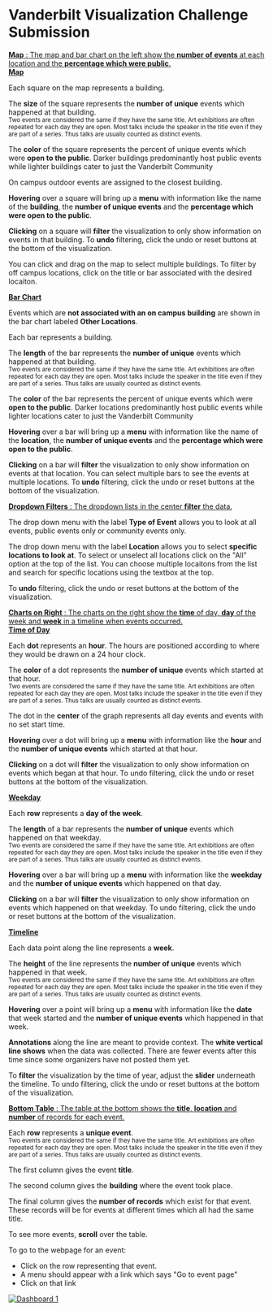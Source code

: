 <!-- Latest compiled and minified CSS -->
<link rel="stylesheet" href="https://maxcdn.bootstrapcdn.com/bootstrap/4.0.0-alpha.6/css/bootstrap.min.css" integrity="sha384-rwoIResjU2yc3z8GV/NPeZWAv56rSmLldC3R/AZzGRnGxQQKnKkoFVhFQhNUwEyJ" crossorigin="anonymous">

<!-- Optional theme -->
<link rel="stylesheet" href="https://maxcdn.bootstrapcdn.com/bootstrap/3.3.7/css/bootstrap-theme.min.css" integrity="sha384-rHyoN1iRsVXV4nD0JutlnGaslCJuC7uwjduW9SVrLvRYooPp2bWYgmgJQIXwl/Sp" crossorigin="anonymous">

<!-- Latest compiled and minified JavaScript -->
<script src="https://cdnjs.cloudflare.com/ajax/libs/tether/1.4.0/js/tether.min.js" integrity="sha384-DztdAPBWPRXSA/3eYEEUWrWCy7G5KFbe8fFjk5JAIxUYHKkDx6Qin1DkWx51bBrb" crossorigin="anonymous"></script>
<script src="https://code.jquery.com/jquery-3.1.1.slim.min.js" integrity="sha384-A7FZj7v+d/sdmMqp/nOQwliLvUsJfDHW+k9Omg/a/EheAdgtzNs3hpfag6Ed950n" crossorigin="anonymous"></script>
<script src="https://maxcdn.bootstrapcdn.com/bootstrap/4.0.0-alpha.6/js/bootstrap.min.js" integrity="sha384-vBWWzlZJ8ea9aCX4pEW3rVHjgjt7zpkNpZk+02D9phzyeVkE+jo0ieGizqPLForn" crossorigin="anonymous"></script>

# Vanderbilt Visualization Challenge Submission

<div id="accordion" role="tablist" aria-multiselectable="true">
	<div class="card">
		<a data-toggle="collapse" data-parent="#accordion" href="#collapseOne" aria-expanded="false" aria-controls="collapseOne">
			<div class="card-header" role="tab" id="headingOne">
				<b>Map</b>
				: The map and bar chart on the left show the <b>number of events</b> at each location and the <b>percentage which were public</b>.
			</div>
		</a>
		<div id="collapseOne" class="collapse" role="tabpanel" aria-labelledby="headingOne">
			<div class="card-block">
				<div id="map-accordion" role="tablist" aria-multiselectable="true">
					<div class="card">
						<a data-toggle="collapse" data-parent="#map-accordion" href="#map-collapseOne" aria-expanded="true" aria-controls="map-collapseOne">
							<div class="card-header" role="tab" id="map-headingOne">
								<b>
								Map
								</b>
							</div>
						</a>
						<div id="map-collapseOne" class="collapse show" role="tabpanel" aria-labelledby="map-headingOne">
							<div class="card-block">
								<p>Each square on the map represents a building.</p>
								<p>The <b>size</b> of the square represents the <b>number of unique</b> events which happened at that building.
									<br/>
									<small>Two events are considered the same if they have the same title. Art exhibitions are often repeated for each day they are open. Most talks include the speaker in the title even if they are part of a series. Thus talks are usually counted as distinct events.
									</small>
								</p>
								<p>
									The <b>color</b> of the square represents the percent of unique events which were <b>open to the public</b>. Darker buildings predominantly host public events while lighter buildings cater to just the Vanderbilt Community
								</p>
								<p>
									On campus outdoor events are assigned to the closest building.
								</p>
								<p>
									<b>Hovering</b> over a square will bring up a <b>menu</b> with information like the name of the <b>building</b>, the <b>number of unique events</b> and the <b>percentage which were open to the public</b>.
								</p>
								<p>
									<b>Clicking</b> on a square will <b>filter</b> the visualization to only show information on events in that building. To <b>undo</b> filtering, click the undo or reset buttons at the bottom of the visualization.
								</p>
								<p>
									You can click and drag on the map to select multiple buildings. To filter by off campus locations, click on the title or bar associated with the desired locaiton.
								</p>
							</div>
						</div>
					</div>
					<div class="card">
						<a data-toggle="collapse" data-parent="#map-accordion" href="#map-collapseTwo" aria-expanded="false" aria-controls="map-collapseTwo">
							<div class="card-header" role="tab" id="map-headingTwo">
								<b>Bar Chart</b>
							</div>
						</a>
						<div id="map-collapseTwo" class="collapse" role="tabpanel" aria-labelledby="map-headingTwo	">
							<div class="card-block">
								<p>
									Events which are <b>not associated with an on campus building</b> are shown in the bar chart labeled <b>Other Locations</b>.
								</p>
								<p>Each bar represents a building.</p>
								<p>The <b>length</b> of the bar represents the <b>number of unique</b> events which happened at that building.
									<br/>
									<small>Two events are considered the same if they have the same title. Art exhibitions are often repeated for each day they are open. Most talks include the speaker in the title even if they are part of a series. Thus talks are usually counted as distinct events.
									</small>
								</p>
								<p>
									The <b>color</b> of the bar represents the percent of unique events which were <b>open to the public</b>. Darker locations predominantly host public events while lighter locations cater to just the Vanderbilt Community
								</p>
								<p>
								<b>Hovering</b> over a bar will bring up a <b>menu</b> with information like the name of the <b>location</b>, the <b>number of unique events</b> and the <b>percentage which were open to the public</b>.
							</p>
							<p>
								<b>Clicking</b> on a bar will <b>filter</b> the visualization to only show information on events at that location. You can select multiple bars to see the events at multiple locations. To <b>undo</b> filtering, click the undo or reset buttons at the bottom of the visualization.
							</p>
						</div>
					</div>
				</div>
			</div>
		</div>
	</div>
</div>
<div class="card">
	<a data-toggle="collapse" data-parent="#accordion" href="#collapseFour" aria-expanded="false" aria-controls="collapseFour">
		<div class="card-header" role="tab" id="headingFour">
			<b>Dropdown Filters</b>
			: The dropdown lists in the center <b>filter</b> the data.
		</div>
	</a>
	<div id="collapseFour" class="collapse" role="tabpanel" aria-labelledby="headingFour">
		<div class="card-block">
			<p>
				The drop down menu with the label <b>Type of Event</b> allows you to look at all events, public events only or community events only.
			</p>
			<p>
				The drop down menu with the label <b>Location</b> allows you to select <b>specific locations to look at</b>. To select or unselect all locations click on the "All" option at the top of the list. You can choose multiple locaitons from the list and search for specific locations using the textbox at the top.
			</p>
			<p>
				To <b>undo</b> filtering, click the undo or reset buttons at the bottom of the visualization.
			</p>
		</div>
	</div>
</div>
<div class="card">
	<a class="collapsed" data-toggle="collapse" data-parent="#accordion" href="#collapseTwo" aria-expanded="false" aria-controls="collapseTwo">
		<div class="card-header" role="tab" id="headingTwo">
			<b>Charts on Right</b>
			: The charts on the right show the <b>time</b> of day, <b>day</b> of the week and <b>week</b> in a timeline when events occurred.
		</div>
	</a>
	<div id="collapseTwo" class="collapse" role="tabpanel" aria-labelledby="headingTwo">
		<div class="card-block">
			<div id="chart-accordion" role="tablist" aria-multiselectable="true">
				<div class="card">
					<a data-toggle="collapse" data-parent="#chart-accordion" href="#chart-collapseOne" aria-expanded="true" aria-controls="collapseOne">
						<div class="card-header" role="tab" id="headingOne">
							<b>
							Time of Day
							</b>
						</div>
					</a>
					<div id="chart-collapseOne" class="collapse show" role="tabpanel" aria-labelledby="headingOne">
						<div class="card-block">
							<p>Each <b>dot</b> represents an <b>hour</b>. The hours are positioned according to where they would be drawn on a 24 hour clock.
							</p>
							<p>
								The <b>color</b> of a dot represents the <b>number of unique</b> events which started at that hour.
								<br/>
								<small>Two events are considered the same if they have the same title. Art exhibitions are often repeated for each day they are open. Most talks include the speaker in the title even if they are part of a series. Thus talks are usually counted as distinct events.
								</small>
							</p>
							<p>
								The dot in the <b>center</b> of the graph represents all day events and events with no set start time.
							</p>
							<p>
								<b>Hovering</b> over a dot will bring up a <b>menu</b> with information like the <b>hour</b> and the <b>number of unique events</b> which started at that hour.
							</p>
							<p>
								<b>Clicking</b> on a dot will <b>filter</b> the visualization to only show information on events which began at that hour. To undo filtering, click the undo or reset buttons at the bottom of the visualization.
							</p>
						</div>
					</div>
				</div>
				<div class="card">
					<a class="collapsed" data-toggle="collapse" data-parent="#chart-accordion" href="#chart-collapseTwo" aria-expanded="false" aria-controls="collapseTwo">
						<div class="card-header" role="tab" id="headingTwo">
							<b>
							Weekday
							</b>
						</div>
					</a>
					<div id="chart-collapseTwo" class="collapse" role="tabpanel" aria-labelledby="headingTwo">
						<div class="card-block">
							<p>
								Each <b>row</b> represents a <b>day of the week</b>.
							</p>
							<p>
								The <b>length</b> of a bar represents the <b>number of unique</b> events which happened on that weekday.
								<br/>
								<small>Two events are considered the same if they have the same title. Art exhibitions are often repeated for each day they are open. Most talks include the speaker in the title even if they are part of a series. Thus talks are usually counted as distinct events.
								</small>
							</p>
							<p>
								<b>Hovering</b> over a bar will bring up a <b>menu</b> with information like the <b>weekday</b> and the <b>number of unique events</b> which happened on that day.
							</p>
							<p>
								<b>Clicking</b> on a bar will <b>filter</b> the visualization to only show information on events which happened on that weekday. To undo filtering, click the undo or reset buttons at the bottom of the visualization.
							</p>
						</div>
					</div>
				</div>
				<div class="card">
					<a class="collapsed" data-toggle="collapse" data-parent="#chart-accordion" href="#chart-collapseThree" aria-expanded="false" aria-controls="collapseThree">
						<div class="card-header" role="tab" id="headingThree">
							<b>
							Timeline
							</b>
						</div>
					</a>
					<div id="chart-collapseThree" class="collapse" role="tabpanel" aria-labelledby="headingThree">
						<div class="card-block">
							<p>
								Each data point along the line represents a <b>week</b>.
							</p>
							<p>
								The <b>height</b> of the line represents the <b>number of unique</b> events which happened in that week.
								<br/>
								<small>Two events are considered the same if they have the same title. Art exhibitions are often repeated for each day they are open. Most talks include the speaker in the title even if they are part of a series. Thus talks are usually counted as distinct events.
								</small>
							</p>
							<p>
								<b>Hovering</b> over a point will bring up a <b>menu</b> with information like the <b>date</b> that week started and the <b>number of unique events</b> which happened in that week.
							</p>
							<p>
								<b>Annotations</b>	 along the line are meant to provide context. The <b>white vertical line shows</b> when the data was collected. There are fewer events after this time since some organizers have not posted them yet.
							</p>
							<p>
								To <b>filter</b> the visualization by the time of year, adjust the <b>slider</b> underneath the timeline. To undo filtering, click the undo or reset buttons at the bottom of the visualization.
							</p>
						</div>
					</div>
				</div>
			</div>
		</div>
	</div>
</div>
<div class="card">
	<a class="collapsed" data-toggle="collapse" data-parent="#accordion" href="#collapseThree" aria-expanded="false" aria-controls="collapseThree">
		<div class="card-header" role="tab" id="headingThree">
			<b>Bottom Table</b>
			: The table at the bottom shows the <b>title</b>, <b>location</b> and <b>number</b> of records for each event.
		</div>
	</a>
	<div id="collapseThree" class="collapse" role="tabpanel" aria-labelledby="headingThree">
		<div class="card-block">
			<p>
				Each <b>row</b> represents a <b>unique event</b>.
				<br/>
				<small>Two events are considered the same if they have the same title. Art exhibitions are often repeated for each day they are open. Most talks include the speaker in the title even if they are part of a series. Thus talks are usually counted as distinct events.
				</small>
			</p>
			<p>
				The first column gives the event <b>title</b>.
			</p>
			<p>
				The second column gives the <b>building</b> where the event took place.
			</p>
			<p>
				The final column gives the <b>number of records</b> which exist for that event. These records will be for events at different times which all had the same title.
			</p>
			<p>
				To see more events, <b>scroll</b> over the table.
			</p>
			<p>
				To go to the webpage for an event:
				<ul>
					<li>Click on the row representing that event.</li>
					<li>A menu should appear with a link which says "Go to event page"</li>
					<li>Click on that link</li>
				</ul>
			</p>
		</div>
	</div>
</div>


<div class='tableauPlaceholder' id='viz1486765639656' style='position: relative'>
	<noscript><a href='#'><img alt='Dashboard 1 ' src='https:&#47;&#47;public.tableau.com&#47;static&#47;images&#47;Pl&#47;PlacesandSpacesforVanderbilt&#47;Dashboard1&#47;1_rss.png' style='border: none' /></a></noscript>
	<object class='tableauViz'	style='display:none;'><param name='host_url' value='https%3A%2F%2Fpublic.tableau.com%2F' /> <param name='site_root' value='' /><param name='name' value='PlacesandSpacesforVanderbilt&#47;Dashboard1' /><param name='tabs' value='no' /><param name='toolbar' value='yes' /><param name='static_image' value='https:&#47;&#47;public.tableau.com&#47;static&#47;images&#47;Pl&#47;PlacesandSpacesforVanderbilt&#47;Dashboard1&#47;1.png' /> <param name='animate_transition' value='yes' /><param name='display_static_image' value='yes' /><param name='display_spinner' value='yes' /><param name='display_overlay' value='yes' /><param name='display_count' value='yes' />
	</object>
</div>

<script type='text/javascript'>
	var divElement = document.getElementById('viz1486765639656');
	var vizElement = divElement.getElementsByTagName('object')[0];
	vizElement.style.width='1204px';vizElement.style.height='869px';
	var scriptElement = document.createElement('script');
	scriptElement.src = 'https://public.tableau.com/javascripts/api/viz_v1.js';
	vizElement.parentNode.insertBefore(scriptElement, vizElement);
</script>

